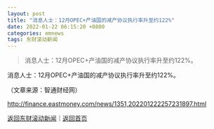 ```yaml
---
layout: post
title: "消息人士：12月OPEC+产油国的减产协议执行率升至约122%"
date: 2022-01-22 06:15:20 +0800
categories: emnews
tags: 东财滚动新闻
---
```

> 消息人士：12月OPEC+产油国的减产协议执行率升至约122%。

<p>消息人士：12月OPEC+产油国的减产协议执行率升至约122%。</p><p class="em_media">（文章来源：智通财经网）</p>

<http://finance.eastmoney.com/news/1351,202201222257231897.html>

[返回东财滚动新闻](//finews.withounder.com/emnews/)｜[返回首页](//finews.withounder.com/)